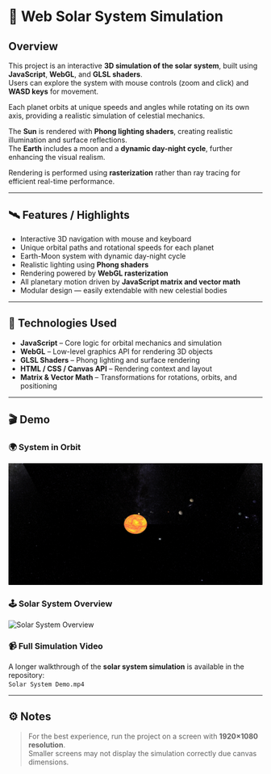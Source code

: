 # 🌌 Web Solar System Simulation

## Overview

This project is an interactive **3D simulation of the solar system**, built using **JavaScript**, **WebGL**, and **GLSL shaders**.  
Users can explore the system with mouse controls (zoom and click) and **WASD keys** for movement.  

Each planet orbits at unique speeds and angles while rotating on its own axis, providing a realistic simulation of celestial mechanics.  

The **Sun** is rendered with **Phong lighting shaders**, creating realistic illumination and surface reflections.  
The **Earth** includes a moon and a **dynamic day-night cycle**, further enhancing the visual realism.  

Rendering is performed using **rasterization** rather than ray tracing for efficient real-time performance.

---

## 🛰️ Features / Highlights

- Interactive 3D navigation with mouse and keyboard  
- Unique orbital paths and rotational speeds for each planet  
- Earth-Moon system with dynamic day-night cycle  
- Realistic lighting using **Phong shaders**  
- Rendering powered by **WebGL rasterization**  
- All planetary motion driven by **JavaScript matrix and vector math**  
- Modular design — easily extendable with new celestial bodies  

---

## 🧠 Technologies Used

- **JavaScript** – Core logic for orbital mechanics and simulation  
- **WebGL** – Low-level graphics API for rendering 3D objects  
- **GLSL Shaders** – Phong lighting and surface rendering  
- **HTML / CSS / Canvas API** – Rendering context and layout  
- **Matrix & Vector Math** – Transformations for rotations, orbits, and positioning  

---

## 🎬 Demo

### 🌍 System in Orbit
![System in Orbit](./System%20Orbit%20in%20Action.gif)

### 🕹️ Solar System Overview
![Solar System Overview](./Controls%20in%20Action.gif)

### 📹 Full Simulation Video
A longer walkthrough of the **solar system simulation** is available in the repository:  
  `Solar System Demo.mp4`

---

## ⚙️ Notes

> For the best experience, run the project on a screen with **1920×1080 resolution**.  
> Smaller screens may not display the simulation correctly due canvas dimensions.
